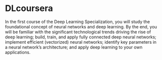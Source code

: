# DLcoursera
In the first course of the Deep Learning Specialization, you will study the foundational concept of neural networks and deep learning.   By the end, you will be familiar with the significant technological trends driving the rise of deep learning; build, train, and apply fully connected deep neural networks; implement efficient (vectorized) neural networks; identify key parameters in a neural network’s architecture; and apply deep learning to your own applications.
